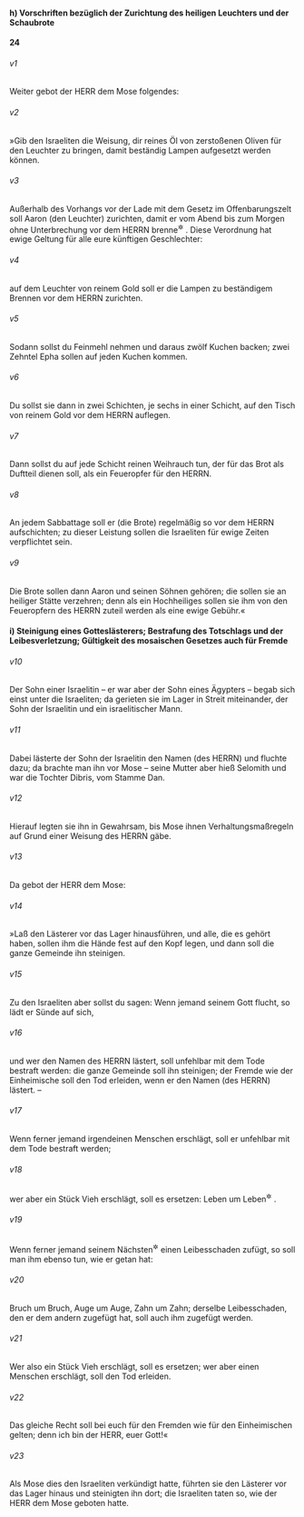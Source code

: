 #### h) Vorschriften bezüglich der Zurichtung des heiligen Leuchters und der Schaubrote

__24__

###### v1
Weiter gebot der HERR dem Mose folgendes:

###### v2
»Gib den Israeliten die Weisung, dir reines Öl von zerstoßenen Oliven für den Leuchter zu bringen, damit beständig Lampen aufgesetzt werden können.

###### v3
Außerhalb des Vorhangs vor der Lade mit dem Gesetz im Offenbarungszelt soll Aaron (den Leuchter) zurichten, damit er vom Abend bis zum Morgen ohne Unterbrechung vor dem HERRN brenne<sup title="vgl. 2.Mose 27,20-21">&#x2732;</sup>
. Diese Verordnung hat ewige Geltung für alle eure künftigen Geschlechter:

###### v4
auf dem Leuchter von reinem Gold soll er die Lampen zu beständigem Brennen vor dem HERRN zurichten.


###### v5
Sodann sollst du Feinmehl nehmen und daraus zwölf Kuchen backen; zwei Zehntel Epha sollen auf jeden Kuchen kommen.

###### v6
Du sollst sie dann in zwei Schichten, je sechs in einer Schicht, auf den Tisch von reinem Gold vor dem HERRN auflegen.

###### v7
Dann sollst du auf jede Schicht reinen Weihrauch tun, der für das Brot als Duftteil dienen soll, als ein Feueropfer für den HERRN.

###### v8
An jedem Sabbattage soll er (die Brote) regelmäßig so vor dem HERRN aufschichten; zu dieser Leistung sollen die Israeliten für ewige Zeiten verpflichtet sein.

###### v9
Die Brote sollen dann Aaron und seinen Söhnen gehören; die sollen sie an heiliger Stätte verzehren; denn als ein Hochheiliges sollen sie ihm von den Feueropfern des HERRN zuteil werden als eine ewige Gebühr.«

#### i) Steinigung eines Gotteslästerers; Bestrafung des Totschlags und der Leibesverletzung; Gültigkeit des mosaischen Gesetzes auch für Fremde


###### v10
Der Sohn einer Israelitin – er war aber der Sohn eines Ägypters – begab sich einst unter die Israeliten; da gerieten sie im Lager in Streit miteinander, der Sohn der Israelitin und ein israelitischer Mann.

###### v11
Dabei lästerte der Sohn der Israelitin den Namen (des HERRN) und fluchte dazu; da brachte man ihn vor Mose – seine Mutter aber hieß Selomith und war die Tochter Dibris, vom Stamme Dan.

###### v12
Hierauf legten sie ihn in Gewahrsam, bis Mose ihnen Verhaltungsmaßregeln auf Grund einer Weisung des HERRN gäbe.

###### v13
Da gebot der HERR dem Mose:

###### v14
»Laß den Lästerer vor das Lager hinausführen, und alle, die es gehört haben, sollen ihm die Hände fest auf den Kopf legen, und dann soll die ganze Gemeinde ihn steinigen.

###### v15
Zu den Israeliten aber sollst du sagen: Wenn jemand seinem Gott flucht, so lädt er Sünde auf sich,

###### v16
und wer den Namen des HERRN lästert, soll unfehlbar mit dem Tode bestraft werden: die ganze Gemeinde soll ihn steinigen; der Fremde wie der Einheimische soll den Tod erleiden, wenn er den Namen (des HERRN) lästert. –

###### v17
Wenn ferner jemand irgendeinen Menschen erschlägt, soll er unfehlbar mit dem Tode bestraft werden;

###### v18
wer aber ein Stück Vieh erschlägt, soll es ersetzen: Leben um Leben<sup title="d.h. ein lebendes Stück für das tote">&#x2732;</sup>
.

###### v19
Wenn ferner jemand seinem Nächsten<sup title="oder: Volksgenossen">&#x2732;</sup>
 einen Leibesschaden zufügt, so soll man ihm ebenso tun, wie er getan hat:

###### v20
Bruch um Bruch, Auge um Auge, Zahn um Zahn; derselbe Leibesschaden, den er dem andern zugefügt hat, soll auch ihm zugefügt werden.

###### v21
Wer also ein Stück Vieh erschlägt, soll es ersetzen; wer aber einen Menschen erschlägt, soll den Tod erleiden.

###### v22
Das gleiche Recht soll bei euch für den Fremden wie für den Einheimischen gelten; denn ich bin der HERR, euer Gott!«


###### v23
Als Mose dies den Israeliten verkündigt hatte, führten sie den Lästerer vor das Lager hinaus und steinigten ihn dort; die Israeliten taten so, wie der HERR dem Mose geboten hatte.